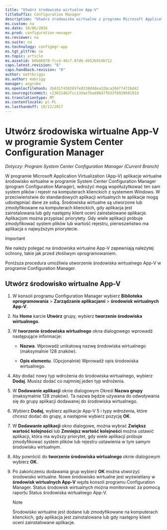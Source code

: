 ```yaml
---
title: "Utwórz środowiska wirtualne App-V"
titleSuffix: Configuration Manager
description: "Utwórz środowiska wirtualne z programu Microsoft Application Virtualization, więc aplikacje mogą udostępniać dane ze sobą."
ms.custom: na
ms.date: 10/06/2016
ms.prod: configuration-manager
ms.reviewer: na
ms.suite: na
ms.technology: configmgr-app
ms.tgt_pltfrm: na
ms.topic: article
ms.assetid: b6b86078-fcc4-46cf-87d6-4b52b914b712
caps.latest.revision: "6"
caps.handback.revision: "0"
author: mattbriggs
ms.author: mabrigg
manager: angrobe
ms.openlocfilehash: 2b831f4302657e8338dddea32bca26677472bd42
ms.sourcegitcommit: c236214b2fcc13dae7bad96d7fb33f692868191d
ms.translationtype: MT
ms.contentlocale: pl-PL
ms.lasthandoff: 10/12/2017
---
```

# <a name="create-app-v-virtual-environments-in-system-center-configuration-manager"></a>Utwórz środowiska wirtualne App-V w programie System Center Configuration Manager

*Dotyczy: Program System Center Configuration Manager (Current Branch)*

W programie Microsoft Application Virtualization (App-V) aplikacje wirtualne środowisko wirtualne w programie System Center Configuration Manager (program Configuration Manager), wdrożyć mogą współużytkować ten sam system plików i rejestr na komputerach klienckich z systemem Windows. W przeciwieństwie do standardowych aplikacji wirtualnych te aplikacje mogą udostępniać dane ze sobą. Środowiska wirtualne są utworzone lub zmodyfikowane na komputerach klienckich, gdy aplikacja jest zainstalowana lub gdy następny klient oceni zainstalowane aplikacje. Aplikacjom można przypisać priorytety. Gdy wiele aplikacji próbuje zmodyfikować system plików lub wartość rejestru, pierwszeństwo ma aplikacja o najwyższym priorytecie.  

> [!IMPORTANT]  
>  Nie należy polegać na środowiska wirtualne App-V zapewniają należytej ochrony, takie jak przed złośliwym oprogramowaniem.  

 Poniższa procedura umożliwia utworzenie środowiska wirtualnego App-V w programie Configuration Manager.  

## <a name="create-an-app-v-virtual-environment"></a>Utwórz środowisko wirtualne App-V  

1.  W konsoli programu Configuration Manager wybierz **Biblioteka oprogramowania** > **Zarządzanie aplikacjami** > **środowisk wirtualnych App-V**.  

3.  Na **Home** karcie **Utwórz** grupy, wybierz **tworzenie środowiska wirtualnego**.  

4.  W **tworzenie środowiska wirtualnego** okna dialogowego wprowadź następujące informacje:  

    -   **Nazwa**.  Wprowadź unikatową nazwę środowiska wirtualnego (maksymalnie 128 znaków).  

    -   **Opis elementu**. (Opcjonalnie) Wprowadź opis środowiska wirtualnego.  

5.  Aby dodać nowy typ wdrożenia do środowiska wirtualnego, wybierz **Dodaj**. Musisz dodać co najmniej jeden typ wdrożenia.  

6.  W **Dodawanie aplikacji** oknie dialogowym Określ **Nazwa grupy** (maksymalnie 128 znaków). Ta nazwa będzie używana do odwoływania się do grupy aplikacji dodawanej do środowiska wirtualnego.  

7.  Wybierz **Dodaj**, wybierz aplikacje App-V 5 i typy wdrożenia, które chcesz dodać do grupy, a następnie wybierz pozycję **OK**.  

8.  W **Dodawanie aplikacji** okno dialogowe, można wybrać **Zwiększ wartość kolejności** lub **Zmniejsz wartość kolejności** można ustawić aplikacji, która ma wyższy priorytet, gdy wiele aplikacji próbuje zmodyfikować system plików lub rejestru ustawienia w tym samym środowisku wirtualnym.  

9. Aby powrócić do **tworzenie środowiska wirtualnego** oknie dialogowym wybierz **OK**.  

10. Po zakończeniu dodawania grup wybierz **OK** można utworzyć środowisko wirtualne. Nowe środowisko wirtualne jest wyświetlany w **środowisk wirtualnych App-V** węzła konsoli programu Configuration Manager. Status środowisk wirtualnych można monitorować za pomocą raportu Status środowiska wirtualnego App-V.  

    > [!NOTE]  
    >  Środowisko wirtualne jest dodane lub zmodyfikowane na komputerach klienckich, gdy aplikacja jest zainstalowana lub gdy następny klient oceni zainstalowane aplikacje.  
